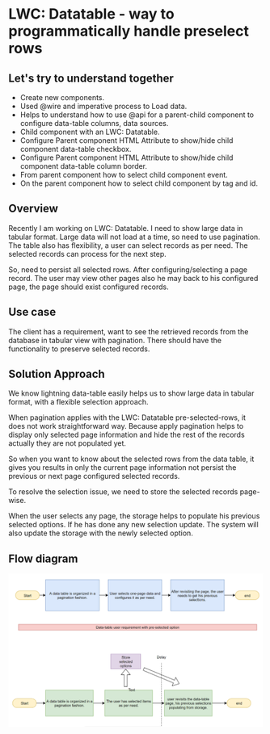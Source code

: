 # LWC: Datatable - way to programmatically handle preselect rows

## Let's try to understand together

* Create new components.
* Used @wire and imperative process to Load data.
* Helps to understand how to use @api for a parent-child component to configure data-table columns, data sources.
* Child component with an LWC: Datatable.
* Configure Parent component HTML Attribute to show/hide child component data-table checkbox.
* Configure Parent component HTML Attribute to show/hide child component data-table column border.
* From parent component how to select child component event.
* On the parent component how to select child component by tag and id. 

## Overview

Recently I am working on LWC: Datatable. I need to show large data in tabular format. Large data will not load at a time, so need to use pagination. The table also has flexibility, a user can select records as per need. The selected records can process for the next step.

So, need to persist all selected rows. After configuring/selecting a page record. The user may view other pages also he may back to his configured page, the page should exist configured records.

## Use case

The client has a requirement, want to see the retrieved records from the database in tabular view with pagination. There should have the functionality to preserve selected records.

## Solution Approach

We know lightning data-table easily helps us to show large data in tabular format, with a flexible selection approach.

When pagination applies with the LWC: Datatable pre-selected-rows, it does not work straightforward way. Because apply pagination helps to display only selected page information and hide the rest of the records actually they are not populated yet.

So when you want to know about the selected rows from the data table, it gives you results in only the current page information not persist the previous or next page configured selected records.

To resolve the selection issue, we need to store the selected records page-wise. 

When the user selects any page, the storage helps to populate his previous selected options. If he has done any new selection update. The system will also update the storage with the newly selected option.

## Flow diagram


![Component-internal-structure](https://github.com/imsiddiquee/LWC-Datatable-preselect-rows/blob/main/postContent/Demonstrate%20user%20selection%20persist%20and%20repopulation%20process..png)
